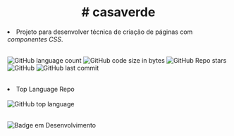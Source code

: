 

<h1 align="center"># casaverde</h1>

<li> Projeto para desenvolver técnica de criação de páginas com <em>componentes CSS</em>.</li> <br />

<img alt="GitHub language count" src="https://img.shields.io/github/languages/count/jonatanalbernaz/casaverde?color=fff&style=social"> <img alt="GitHub code size in bytes" src="https://img.shields.io/github/languages/code-size/jonatanalbernaz/casaverde?color=fff&style=social"> <img alt="GitHub Repo stars" src="https://img.shields.io/github/stars/jonatanalbernaz/casaverde?style=social"> <img alt="GitHub" src="https://img.shields.io/github/license/jonatanalbernaz/casaverde"> <img alt="GitHub last commit" src="https://img.shields.io/github/last-commit/jonatanalbernaz/casaverde"><br /><br /> 
<li>Top Language Repo</li> <br />
<img alt="GitHub top language" src="https://img.shields.io/github/languages/top/jonatanalbernaz/casaverde?color=ec6231&label=HTML&logo=html5&style=flat-square"> <br />
<br />

![Badge em Desenvolvimento](http://img.shields.io/static/v1?label=STATUS&message=%20CONCLUÍDOO&color=GREEN&style=for-the-badge) <br />
